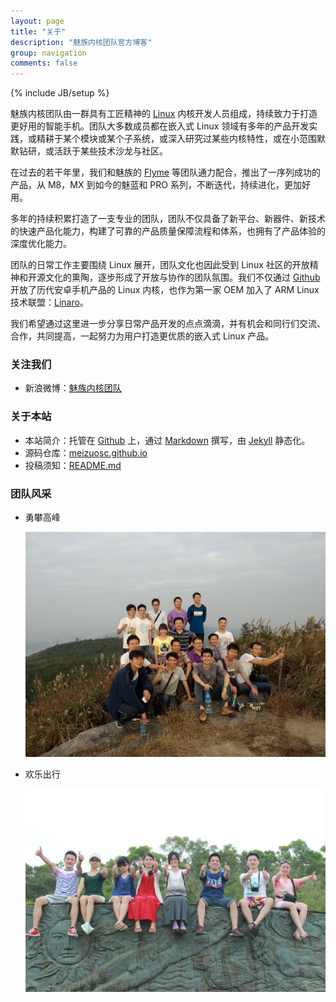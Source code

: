 ```yaml
---
layout: page
title: "关于"
description: "魅族内核团队官方博客"
group: navigation
comments: false
---
```

{% include JB/setup %}

魅族内核团队由一群具有工匠精神的 [Linux](http://www.kernel.org) 内核开发人员组成，持续致力于打造更好用的智能手机。团队大多数成员都在嵌入式 Linux 领域有多年的产品开发实践，或精耕于某个模块或某个子系统，或深入研究过某些内核特性，或在小范围默默钻研，或活跃于某些技术沙龙与社区。

在过去的若干年里，我们和魅族的 [Flyme](http://www.flyme.cn/blog/) 等团队通力配合，推出了一序列成功的产品，从 M8，MX 到如今的魅蓝和 PRO 系列，不断迭代，持续进化，更加好用。

多年的持续积累打造了一支专业的团队，团队不仅具备了新平台、新器件、新技术的快速产品化能力，构建了可靠的产品质量保障流程和体系，也拥有了产品体验的深度优化能力。

团队的日常工作主要围绕 Linux 展开，团队文化也因此受到 Linux 社区的开放精神和开源文化的熏陶，逐步形成了开放与协作的团队氛围。我们不仅通过 [Github](https://github.com/meizuosc) 开放了历代安卓手机产品的 Linux 内核，也作为第一家 OEM 加入了 ARM Linux 技术联盟：[Linaro](http://www.linaro.org/)。

我们希望通过这里进一步分享日常产品开发的点点滴滴，并有机会和同行们交流、合作，共同提高，一起努力为用户打造更优质的嵌入式 Linux 产品。

### 关注我们

* 新浪微博：[魅族内核团队](http://weibo.com/mzkernel)

### 关于本站

* 本站简介：托管在 [Github](http://github.com) 上，通过 [Markdown](http://wowubuntu.com/markdown/) 撰写，由 [Jekyll](http://jekyllrb.com/) 静态化。
* 源码仓库：[meizuosc.github.io](https://github.com/meizuosc/meizuosc.github.io)
* 投稿须知：[README.md](https://github.com/meizuosc/meizuosc.github.io/blob/master/README.md)

### 团队风采

* 勇攀高峰

    ![Team-Build-Climb](/images/team/team-climb.jpg)

* 欢乐出行

    ![Team-Build-Climb](/images/team/team-trip.jpg)
